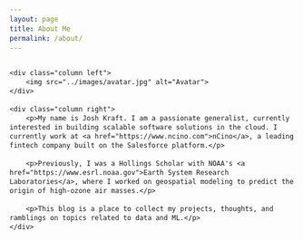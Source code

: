 ```yaml
---
layout: page
title: About Me
permalink: /about/
---
```


<style>

.row {
  display: flex;
}
  
.column {
  flex: 33.33%;
  padding: 5px;
}

.img {
  border-radius: 8px;
}

</style>

<div class="row">

    <div class="column left">
        <img src="../images/avatar.jpg" alt="Avatar">
    </div>
    
    <div class="column right">
        <p>My name is Josh Kraft. I am a passionate generalist, currently interested in building scalable software solutions in the cloud. I currently work at <a href="https://www.ncino.com">nCino</a>, a leading fintech company built on the Salesforce platform.</p>
    
        <p>Previously, I was a Hollings Scholar with NOAA's <a href="https://www.esrl.noaa.gov">Earth System Research Laboratories</a>, where I worked on geospatial modeling to predict the origin of high-ozone air masses.</p>
    
        <p>This blog is a place to collect my projects, thoughts, and ramblings on topics related to data and ML.</p>
    </div>

</div>

